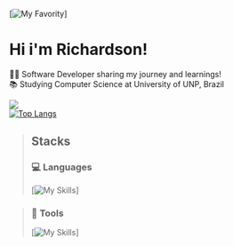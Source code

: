 [![My Favority](https://skillicons.dev/icons?i=linux,mint)]
# Hi i'm Richardson!

👩‍💻 Software Developer sharing my journey and learnings!<br/>
📚 Studying Computer Science at University of UNP, Brazil<br/>

![](https://github-readme-stats.vercel.app/api?username=dyriusdev&show_icons=true&theme=midnight-purple)<br/>
[![Top Langs](https://github-readme-stats.vercel.app/api/top-langs/?username=dyriusdev&theme=midnight-purple&layout=donut&size_weight=0.5&count_weight=0.5&langs_count=13)](https://github.com/dyriusdev/github-readme-stats)<br/>


>## Stacks
>### 💻 Languages
>[![My Skills](https://skillicons.dev/icons?i=java,js,c,cpp,cs,php,html,css,py,mysql,mongodb,django,flask,r,ruby,bash,bootstrap&perline=10)]

>### 🔧 Tools
>[![My Skills](https://skillicons.dev/icons?i=androidstudio,blender,cmake,eclipse,git,godot,idea,sublime,vscodium,wordpress&perline=5)]
